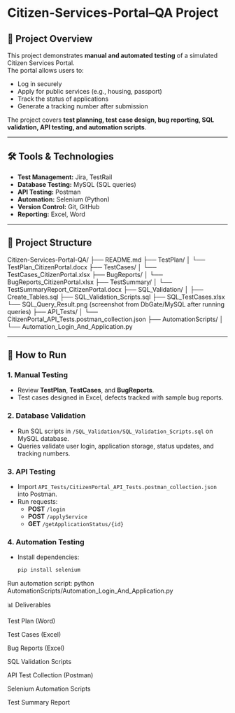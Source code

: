 # Citizen-Services-Portal–QA Project

## 📌 Project Overview
This project demonstrates **manual and automated testing** of a simulated Citizen Services Portal.  
The portal allows users to:
- Log in securely
- Apply for public services (e.g., housing, passport)
- Track the status of applications
- Generate a tracking number after submission

The project covers **test planning, test case design, bug reporting, SQL validation, API testing, and automation scripts**.

---

## 🛠️ Tools & Technologies
- **Test Management:** Jira, TestRail  
- **Database Testing:** MySQL (SQL queries)  
- **API Testing:** Postman  
- **Automation:** Selenium (Python)  
- **Version Control:** Git, GitHub  
- **Reporting:** Excel, Word  

---

## 📂 Project Structure

Citizen-Services-Portal-QA/
├── README.md
├── TestPlan/
│ └── TestPlan_CitizenPortal.docx
├── TestCases/
│ └── TestCases_CitizenPortal.xlsx 
├── BugReports/
│ └── BugReports_CitizenPortal.xlsx
├── TestSummary/
│ └── TestSummaryReport_CitizenPortal.docx
├── SQL_Validation/
│  ├── Create_Tables.sql
   ├── SQL_Validation_Scripts.sql
   ├── SQL_TestCases.xlsx
   └── SQL_Query_Result.png   (screenshot from DbGate/MySQL after running queries)
├── API_Tests/
│ └── CitizenPortal_API_Tests.postman_collection.json
├── AutomationScripts/
│ └── Automation_Login_And_Application.py


---

## 🚀 How to Run

### 1. Manual Testing
- Review **TestPlan**, **TestCases**, and **BugReports**.
- Test cases designed in Excel, defects tracked with sample bug reports.

### 2. Database Validation
- Run SQL scripts in `/SQL_Validation/SQL_Validation_Scripts.sql` on MySQL database.
- Queries validate user login, application storage, status updates, and tracking numbers.

### 3. API Testing
- Import `API_Tests/CitizenPortal_API_Tests.postman_collection.json` into Postman.
- Run requests:
  - **POST** `/login`
  - **POST** `/applyService`
  - **GET** `/getApplicationStatus/{id}`

### 4. Automation Testing
- Install dependencies:
  ```bash
  pip install selenium

 Run automation script:
python AutomationScripts/Automation_Login_And_Application.py

📊 Deliverables

Test Plan (Word)

Test Cases (Excel)

Bug Reports (Excel)

SQL Validation Scripts

API Test Collection (Postman)

Selenium Automation Scripts

Test Summary Report

